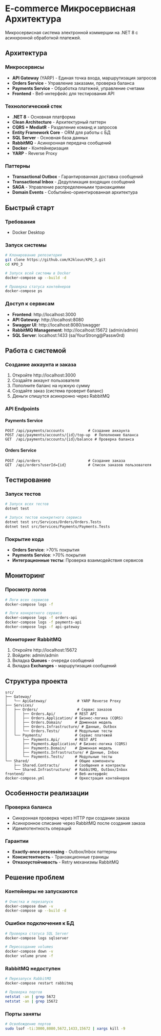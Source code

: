 # E-commerce Микросервисная Архитектура

Микросервисная система электронной коммерции на .NET 8 с асинхронной обработкой платежей.

## Архитектура

### Микросервисы
- **API Gateway** (YARP) - Единая точка входа, маршрутизация запросов
- **Orders Service** - Управление заказами, проверка баланса
- **Payments Service** - Обработка платежей, управление счетами
- **Frontend** - Веб-интерфейс для тестирования API

### Технологический стек
- **.NET 8** - Основная платформа
- **Clean Architecture** - Архитектурный паттерн
- **CQRS + MediatR** - Разделение команд и запросов
- **Entity Framework Core** - ORM для работы с БД
- **SQL Server** - Основная база данных
- **RabbitMQ** - Асинхронная передача сообщений
- **Docker** - Контейнеризация
- **YARP** - Reverse Proxy

### Паттерны
- **Transactional Outbox** - Гарантированная доставка сообщений
- **Transactional Inbox** - Дедупликация входящих сообщений
- **SAGA** - Управление распределенными транзакциями
- **Domain Events** - Событийно-ориентированная архитектура

## Быстрый старт

### Требования
- Docker Desktop

### Запуск системы

```bash
# Клонирование репозитория
git clone https://github.com/KJkloun/KPO_3.git
cd KPO_3

# Запуск всей системы в Docker
docker-compose up --build -d

# Проверка статуса контейнеров
docker-compose ps
```

### Доступ к сервисам
- **Frontend**: http://localhost:3000
- **API Gateway**: http://localhost:8080
- **Swagger UI**: http://localhost:8080/swagger
- **RabbitMQ Management**: http://localhost:15672 (admin/admin)
- **SQL Server**: localhost:1433 (sa/YourStrong@Passw0rd)

## Работа с системой

### Создание аккаунта и заказа
1. Откройте http://localhost:3000
2. Создайте аккаунт пользователя
3. Пополните баланс на нужную сумму
4. Создайте заказ (система проверит баланс)
5. Деньги спишутся асинхронно через RabbitMQ

### API Endpoints

#### Payments Service
```
POST /api/payments/accounts           # Создание аккаунта
POST /api/payments/accounts/{id}/top-up  # Пополнение баланса
GET  /api/payments/accounts/{id}/balance # Проверка баланса
```

#### Orders Service
```
POST /api/orders                      # Создание заказа
GET  /api/orders?userId={id}          # Список заказов пользователя
```

## Тестирование

### Запуск тестов
```bash
# Запуск всех тестов
dotnet test

# Запуск тестов конкретного сервиса
dotnet test src/Services/Orders/Orders.Tests
dotnet test src/Services/Payments/Payments.Tests
```

### Покрытие кода
- **Orders Service**: >70% покрытия
- **Payments Service**: >70% покрытия
- **Интеграционные тесты**: Проверка взаимодействия сервисов

## Мониторинг

### Просмотр логов
```bash
# Логи всех сервисов
docker-compose logs -f

# Логи конкретного сервиса
docker-compose logs -f orders-api
docker-compose logs -f payments-api
docker-compose logs -f api-gateway
```

### Мониторинг RabbitMQ
1. Откройте http://localhost:15672
2. Войдите: admin/admin
3. Вкладка **Queues** - очереди сообщений
4. Вкладка **Exchanges** - маршрутизация сообщений

## Структура проекта

```
src/
├── Gateway/
│   └── ApiGateway/              # YARP Reverse Proxy
├── Services/
│   ├── Orders/                  # Сервис заказов
│   │   ├── Orders.Api/         # REST API
│   │   ├── Orders.Application/ # Бизнес-логика (CQRS)
│   │   ├── Orders.Domain/      # Доменная модель
│   │   ├── Orders.Infrastructure/ # Данные, Outbox
│   │   └── Orders.Tests/       # Модульные тесты
│   └── Payments/               # Сервис платежей
│       ├── Payments.Api/       # REST API
│       ├── Payments.Application/ # Бизнес-логика (CQRS)
│       ├── Payments.Domain/    # Доменная модель
│       ├── Payments.Infrastructure/ # Данные, Inbox
│       └── Payments.Tests/     # Модульные тесты
└── Shared/                     # Общие компоненты
    ├── Shared.Contracts/       # Сообщения и контракты
    └── Shared.Infrastructure/  # RabbitMQ, Outbox/Inbox
frontend/                       # Веб-интерфейс
docker-compose.yml              # Оркестрация контейнеров
```

## Особенности реализации

### Проверка баланса
- Синхронная проверка через HTTP при создании заказа
- Асинхронное списание через RabbitMQ после создания заказа
- Идемпотентность операций

### Гарантии
- **Exactly-once processing** - Outbox/Inbox паттерны
- **Консистентность** - Транзакционные границы
- **Отказоустойчивость** - Retry механизмы RabbitMQ

## Решение проблем

### Контейнеры не запускаются
```bash
# Очистка и перезапуск
docker-compose down -v
docker-compose up --build -d
```

### Ошибки подключения к БД
```bash
# Проверка статуса SQL Server
docker-compose logs sqlserver

# Пересоздание volumes
docker-compose down -v
docker volume prune -f
```

### RabbitMQ недоступен
```bash
# Перезапуск RabbitMQ
docker-compose restart rabbitmq

# Проверка портов
netstat -an | grep 5672
netstat -an | grep 15672
```

### Порты заняты
```bash
# Освобождение портов
sudo lsof -ti:3000,8080,5672,1433,15672 | xargs kill -9
``` 